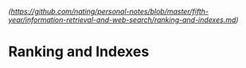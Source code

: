 
*(https://github.com/nating/personal-notes/blob/master/fifth-year/information-retrieval-and-web-search/ranking-and-indexes.md)*

# Ranking and Indexes
